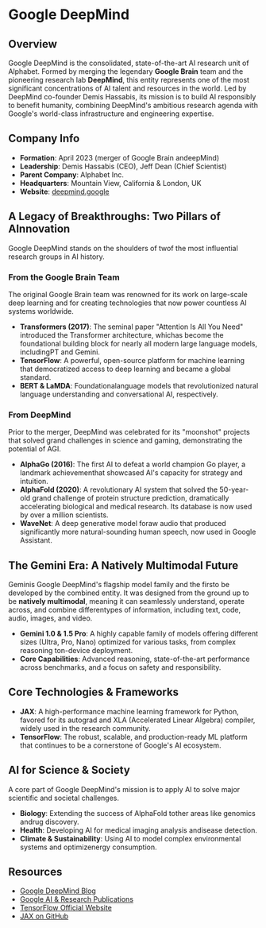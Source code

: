 # Google DeepMind

## Overview
Google DeepMind is the consolidated, state-of-the-art AI research unit of Alphabet. Formed by merging the legendary **Google Brain** team and the pioneering research lab **DeepMind**, this entity represents one of the most significant concentrations of AI talent and resources in the world. Led by DeepMind co-founder Demis Hassabis, its mission is to build AI responsibly to benefit humanity, combining DeepMind's ambitious research agenda with Google's world-class infrastructure and engineering expertise.

## Company Info
- **Formation**: April 2023 (merger of Google Brain andeepMind)
- **Leadership**: Demis Hassabis (CEO), Jeff Dean (Chief Scientist)
- **Parent Company**: Alphabet Inc.
- **Headquarters**: Mountain View, California & London, UK
- **Website**: [deepmind.google](https://deepmind.google/)

## A Legacy of Breakthroughs: Two Pillars of AInnovation
Google DeepMind stands on the shoulders of twof the most influential research groups in AI history.

### From the Google Brain Team
The original Google Brain team was renowned for its work on large-scale deep learning and for creating technologies that now power countless AI systems worldwide.
- **Transformers (2017)**: The seminal paper "Attention Is All You Need" introduced the Transformer architecture, whichas become the foundational building block for nearly all modern large language models, includingPT and Gemini.
- **TensorFlow**: A powerful, open-source platform for machine learning that democratized access to deep learning and became a global standard.
- **BERT & LaMDA**: Foundationalanguage models that revolutionized natural language understanding and conversational AI, respectively.

### From DeepMind
Prior to the merger, DeepMind was celebrated for its "moonshot" projects that solved grand challenges in science and gaming, demonstrating the potential of AGI.
- **AlphaGo (2016)**: The first AI to defeat a world champion Go player, a landmark achievementhat showcased AI's capacity for strategy and intuition.
- **AlphaFold (2020)**: A revolutionary AI system that solved the 50-year-old grand challenge of protein structure prediction, dramatically accelerating biological and medical research. Its database is now used by over a million scientists.
- **WaveNet**: A deep generative model foraw audio that produced significantly more natural-sounding human speech, now used in Google Assistant.

## The Gemini Era: A Natively Multimodal Future
Geminis Google DeepMind's flagship model family and the firsto be developed by the combined entity. It was designed from the ground up to be **natively multimodal**, meaning it can seamlessly understand, operate across, and combine differentypes of information, including text, code, audio, images, and video.
- **Gemini 1.0 & 1.5 Pro**: A highly capable family of models offering different sizes (Ultra, Pro, Nano) optimized for various tasks, from complex reasoning ton-device deployment.
- **Core Capabilities**: Advanced reasoning, state-of-the-art performance across benchmarks, and a focus on safety and responsibility.

## Core Technologies & Frameworks
- **JAX**: A high-performance machine learning framework for Python, favored for its autograd and XLA (Accelerated Linear Algebra) compiler, widely used in the research community.
- **TensorFlow**: The robust, scalable, and production-ready ML platform that continues to be a cornerstone of Google's AI ecosystem.

## AI for Science & Society
A core part of Google DeepMind's mission is to apply AI to solve major scientific and societal challenges.
- **Biology**: Extending the success of AlphaFold tother areas like genomics andrug discovery.
- **Health**: Developing AI for medical imaging analysis andisease detection.
- **Climate & Sustainability**: Using AI to model complex environmental systems and optimizenergy consumption.

## Resources
- [Google DeepMind Blog](https://deepmind.google/blog/)
- [Google AI & Research Publications](https://research.google/pubs/)
- [TensorFlow Official Website](https://www.tensorflow.org/)
- [JAX on GitHub](https://github.com/google/jax)



